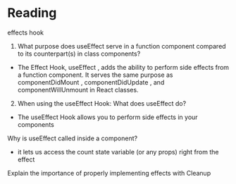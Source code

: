 # Reading

effects hook

1. What purpose does useEffect serve in a function component compared to its counterpart(s) in class components?

- The Effect Hook, useEffect , adds the ability to perform side effects from a function component. It serves the same purpose as componentDidMount , componentDidUpdate , and componentWillUnmount in React classes.

2. When using the useEffect Hook:
What does useEffect do?

- The useEffect Hook allows you to perform side effects in your components

Why is useEffect called inside a component?

- it lets us access the count state variable (or any props) right from the effect

Explain the importance of properly implementing effects with Cleanup
